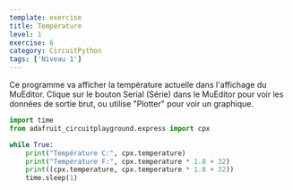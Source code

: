 ```yaml
---
template: exercise
title: Température
level: 1
exercise: 6
category: CircuitPython
tags: ['Niveau 1']
---
```


Ce programme va afficher la température actuelle dans l'affichage du MuEditor.
Clique sur le bouton Serial (Série) dans le MuEditor pour voir les données de sortie brut, ou utilise "Plotter" pour voir un graphique.


```python
import time
from adafruit_circuitplayground.express import cpx

while True:
    print("Température C:", cpx.temperature)
    print("Température F:", cpx.temperature * 1.8 + 32)
    print((cpx.temperature, cpx.temperature * 1.8 + 32))
    time.sleep(1)
```
